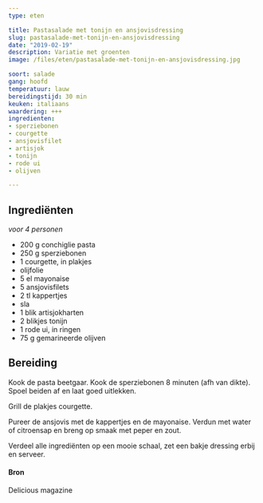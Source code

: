 ```yaml
---
type: eten

title: Pastasalade met tonijn en ansjovisdressing 
slug: pastasalade-met-tonijn-en-ansjovisdressing 
date: "2019-02-19"
description: Variatie met groenten
image: /files/eten/pastasalade-met-tonijn-en-ansjovisdressing.jpg

soort: salade
gang: hoofd
temperatuur: lauw
bereidingstijd: 30 min
keuken: italiaans
waardering: +++
ingredienten:
- sperziebonen
- courgette
- ansjovisfilet
- artisjok
- tonijn
- rode ui
- olijven

---
```



## Ingrediënten

*voor 4 personen*

* 200 g conchiglie pasta
* 250 g sperziebonen
* 1 courgette, in plakjes
* olijfolie
* 5 el mayonaise
* 5 ansjovisfilets
* 2 tl kappertjes
* sla
* 1 blik artisjokharten
* 2 blikjes tonijn
* 1 rode ui, in ringen
* 75 g gemarineerde olijven

## Bereiding

Kook de pasta beetgaar. Kook de sperziebonen 8 minuten (afh van dikte). Spoel beiden af en laat goed uitlekken.

Grill de plakjes courgette.

Pureer de ansjovis met de kappertjes en de mayonaise. Verdun met water of citroensap en breng op smaak met peper en zout.

Verdeel alle ingrediënten op een mooie schaal, zet een bakje dressing erbij en serveer.

#### Bron

Delicious magazine

